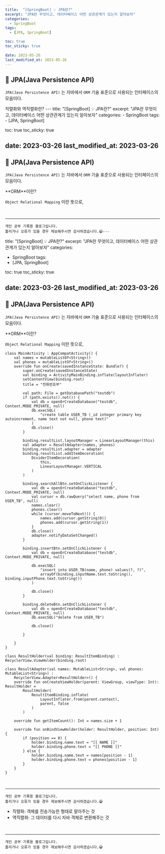 ```yaml
---
title:  "[SpringBoot] 💡 JPA란?"
excerpt: "JPA란 무엇이고, 데이터베이스 어떤 상관관계가 있는지 알아보자"
categories:
  - SpringBoot
tags:
  - [JPA, SpringBoot]

toc: true
toc_sticky: true
 
date: 2023-05-26
last_modified_at: 2023-05-26
---
```


## 📘  JPA(Java Persistence API)

`JPA(Java Persistence API)` 는 자바에서 `ORM` 기술 표준으로 사용되는 인터페이스의 모음이다.  

<div class="notice--warning" markdown="1">
직렬화와 역직렬화란?
---
title:  "[SpringBoot] 💡 JPA란?"
excerpt: "JPA란 무엇이고, 데이터베이스 어떤 상관관계가 있는지 알아보자"
categories:
  - SpringBoot
tags:
  - [JPA, SpringBoot]

toc: true
toc_sticky: true
 
date: 2023-03-26
last_modified_at: 2023-03-26
---

## 📘  JPA(Java Persistence API)

`JPA(Java Persistence API)` 는 자바에서 `ORM` 기술 표준으로 사용되는 인터페이스의 모음이다.  

<div class="notice--warning" markdown="1">
**ORM**이란?

`Object Relational Mapping` 이란 뜻으로, 
</div>

<br>

***
    개인 공부 기록용 블로그입니다.
    틀리거나 오류가 있을 경우 제보해주시면 감사하겠습니다.😁---
title:  "[SpringBoot] 💡 JPA란?"
excerpt: "JPA란 무엇이고, 데이터베이스 어떤 상관관계가 있는지 알아보자"
categories:
  - SpringBoot
tags:
  - [JPA, SpringBoot]

toc: true
toc_sticky: true
 
date: 2023-03-26
last_modified_at: 2023-03-26
---

## 📘  JPA(Java Persistence API)

`JPA(Java Persistence API)` 는 자바에서 `ORM` 기술 표준으로 사용되는 인터페이스의 모음이다.  

<div class="notice--warning" markdown="1">
**ORM**이란?

`Object Relational Mapping` 이란 뜻으로, 
</div>

```
class MainActivity : AppCompatActivity() {
    val names = mutableListOf<String>()
    val phones = mutableListOf<String>()
    override fun onCreate(savedInstanceState: Bundle?) {
        super.onCreate(savedInstanceState)
        val binding = ActivityMainBinding.inflate(layoutInflater)
        setContentView(binding.root)
        title = "전화번호부"

        val path: File = getDatabasePath("testdb")
        if (path.exists().not()) {
            val db = openOrCreateDatabase("testdb", Context.MODE_PRIVATE, null)
            db.execSQL(
                "create table USER_TB (_id integer primary key autoincrement, name text not null, phone text)"
            )
            db.close()
        }

        binding.resultList.layoutManager = LinearLayoutManager(this)
        val adapter = ResultAdapter(names, phones)
        binding.resultList.adapter = adapter
        binding.resultList.addItemDecoration(
            DividerItemDecoration(
                this,
                LinearLayoutManager.VERTICAL
            )
        )

        binding.searchAllBtn.setOnClickListener {
            val db = openOrCreateDatabase("testdb", Context.MODE_PRIVATE, null)
            val cursor = db.rawQuery("select name, phone from USER_TB", null)
            names.clear()
            phones.clear()
            while (cursor.moveToNext()) {
                names.add(cursor.getString(0))
                phones.add(cursor.getString(1))
            }
            db.close()
            adapter.notifyDataSetChanged()
        }

        binding.insertBtn.setOnClickListener {
            val db = openOrCreateDatabase("testdb", Context.MODE_PRIVATE, null)

            db.execSQL(
                "insert into USER_TB(name, phone) values(?, ?)",
                arrayOf(binding.inputName.text.toString(), binding.inputPhone.text.toString())
            )

            db.close()
        }

        binding.deleteBtn.setOnClickListener {
            val db = openOrCreateDatabase("testdb", Context.MODE_PRIVATE, null)
            db.execSQL("delete from USER_TB")

            db.close()

        }

    }
}

class ResultHolder(val binding: ResultItemBinding) : RecyclerView.ViewHolder(binding.root)

class ResultAdapter(val names: MutableList<String>, val phones: MutableList<String>) :
    RecyclerView.Adapter<ResultHolder>() {
    override fun onCreateViewHolder(parent: ViewGroup, viewType: Int): ResultHolder =
        ResultHolder(
            ResultItemBinding.inflate(
                LayoutInflater.from(parent.context),
                parent, false
            )
        )

    override fun getItemCount(): Int = names.size + 1

    override fun onBindViewHolder(holder: ResultHolder, position: Int) {
        if (position == 0) {
            holder.binding.name.text = "[[ NAME ]]"
            holder.binding.phone.text = "[[ PHONE ]]"
        } else {
            holder.binding.name.text = names[position - 1]
            holder.binding.phone.text = phones[position - 1]
        }
    }
}

```

<br>

***
    개인 공부 기록용 블로그입니다.
    틀리거나 오류가 있을 경우 제보해주시면 감사하겠습니다.😁
 - 직렬화: 객체를 전송가능한 형태로 말아주는 것
 - 역직렬화: 그 데이터를 다시 자바 객체로 변환해주는 것
</div>

<br>

***
    개인 공부 기록용 블로그입니다.
    틀리거나 오류가 있을 경우 제보해주시면 감사하겠습니다.😁